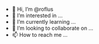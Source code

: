 - 👋 Hi, I’m @roflus
- 👀 I’m interested in ...
- 🌱 I’m currently learning ...
- 💞️ I’m looking to collaborate on ...
- 📫 How to reach me ...

<!---
roflus/roflus is a ✨ special ✨ repository because its `README.md` (this file) appears on your GitHub profile.
You can click the Preview link to take a look at your changes.
--->
